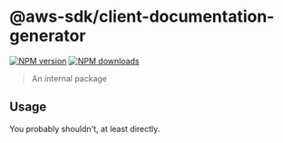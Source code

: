 # @aws-sdk/client-documentation-generator

[![NPM version](https://img.shields.io/npm/v/@aws-sdk/client-documentation-generator/rc.svg)](https://www.npmjs.com/package/@aws-sdk/client-documentation-generator)
[![NPM downloads](https://img.shields.io/npm/dm/@aws-sdk/client-documentation-generator.svg)](https://www.npmjs.com/package/@aws-sdk/client-documentation-generator)

> An internal package

## Usage

You probably shouldn't, at least directly.
